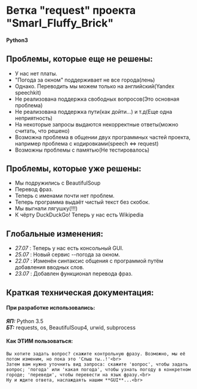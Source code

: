 # Ветка "request" проекта "Smarl_Fluffy_Brick"
#### Python3
## Проблемы, которые еще не решены:

 * У нас нет платы.
 * "Погода за окном" поддерживает не все города(лень)
 * Однако. Переводить мы можем только на английский(Yandex speechkit)
 * Не реализована поддержка свободных вопросов(Это основная проблема)
 * Не реализована поддержка пути(как дойти...) и т.д(Еще одна неприятность)
 * На некоторые запросы выдаются некорректные ответы(можно считать, что решено)
 * Возможна проблема в общении двух программных частей проекта, например проблема с кодировками(speech <=> request)
 * Возможны проблемы с памятью(Не тестировалось)

## Проблемы, которые уже решены:

 * Мы подружились с BeautifulSoup
 * Перевод фраз.
 * Теперь с именами почти нет проблем.
 * Теперь программа выдаёт чистый текст без скобок.
 * Мы выгнали лягушку(!!!)
 * К чёрту DuckDuckGo! Теперь у нас есть Wikipedia

## Глобальные изменения:

 * *27.07* : Теперь у нас есть консольный GUI.
 * *25.07* : Новый сервис --погода за окном.
 * *22.07* : Изменён синтаксис общения с программой путём добавления вводных слов.
 * *23.07* : Добавлен функционал перевода фраз.

## Краткая техническая документация:

#### При разработке использовались:
***ЯП:*** Python 3.5 <br>
***БТ:*** requests, os, BeautifulSoup4, urwid, subprocess

#### Как ЭТИМ пользоваться:
	Вы хотите задать вопрос? скажите контрольную фразу. Возможно, мы её потом изменим, но пока это 'Слыш ты..!'<br>
	Затем вам нужно уточнить вид запроса: скажите 'вопрос', чтобы задать вопрос; 'погода' или 'какая погода', чтобы узнать погоду в конкретном городе; 'переведи', чтобы перевести на язык фразу.<br>
	Ну и ждите ответа, наслаждаять нашим **GUI**...<br>
